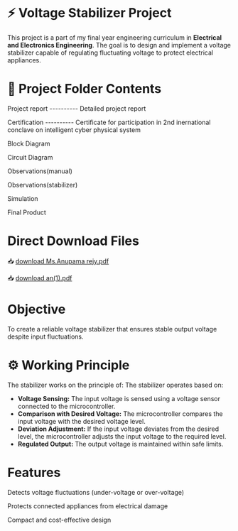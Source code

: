 # ⚡ Voltage Stabilizer Project

This project is a part of my final year engineering curriculum in **Electrical and Electronics Engineering**. The goal is to design and implement a voltage stabilizer capable of regulating fluctuating voltage to protect electrical appliances.

# 📁 Project Folder Contents

Project report       ---------- Detailed project report

Certification        ---------- Certificate for participation in 2nd inernational conclave on intelligent cyber physical system

Block Diagram

Circuit Diagram

Observations(manual)

Observations(stabilizer)

Simulation

Final Product

# Direct Download Files
 📥 [download Ms.Anupama rejy.pdf](https://github.com/Anupama9283/Voltage-Stabilizer/blob/0215a1bdcfdd850f23a96aa98875a6a8575aba17/project-voltage%20stabilizer/Ms.%20Anupama%20Rejy.pdf)

 📥 [download an(1).pdf](https://github.com/Anupama9283/Voltage-Stabilizer/blob/2ebf46e74c1dc39656beb31a13f778f2eb6ded45/project-voltage%20stabilizer/an%20(1).pdf)


# Objective
To create a reliable voltage stabilizer that ensures stable output voltage despite input fluctuations.

# ⚙️ Working Principle

The stabilizer works on the principle of:
The stabilizer operates based on:
- **Voltage Sensing:** The input voltage is sensed using a voltage sensor connected to the microcontroller.
- **Comparison with Desired Voltage:** The microcontroller compares the input voltage with the desired voltage level.
- **Deviation Adjustment:** If the input voltage deviates from the desired level, the microcontroller adjusts the input voltage to the required level.
- **Regulated Output:** The output voltage is maintained within safe limits.



# Features

 Detects voltage fluctuations (under-voltage or over-voltage)
 
 Protects connected appliances from electrical damage
   
 Compact and cost-effective design
